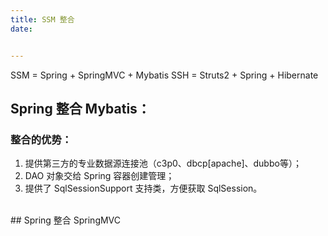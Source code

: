```yaml
---
title: SSM 整合
date:


---
```


SSM = Spring + SpringMVC + Mybatis
SSH = Struts2 + Spring + Hibernate

<!--more-->

## Spring 整合 Mybatis：
### 整合的优势：
1. 提供第三方的专业数据源连接池（c3p0、dbcp[apache]、dubbo等）；
2. DAO 对象交给 Spring 容器创建管理；
3. 提供了 SqlSessionSupport 支持类，方便获取 SqlSession。


<br/>
## Spring 整合 SpringMVC